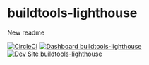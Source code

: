 # buildtools-lighthouse

New readme

[![CircleCI](https://circleci.com/gh/ptmkenny/buildtools-lighthouse.svg?style=shield)](https://circleci.com/gh/ptmkenny/buildtools-lighthouse)
[![Dashboard buildtools-lighthouse](https://img.shields.io/badge/dashboard-buildtools_lighthouse-yellow.svg)](https://dashboard.pantheon.io/sites/e6c6b6cc-28d4-4f74-bf06-09e2ce630568#dev/code)
[![Dev Site buildtools-lighthouse](https://img.shields.io/badge/site-buildtools_lighthouse-blue.svg)](http://dev-buildtools-lighthouse.pantheonsite.io/)
